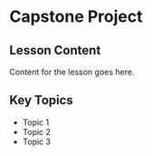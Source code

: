 # Capstone Project

## Lesson Content
Content for the lesson goes here.

## Key Topics
- Topic 1
- Topic 2
- Topic 3
